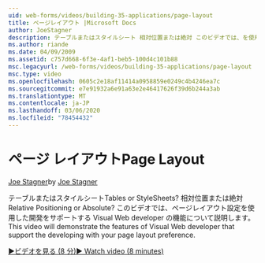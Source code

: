 ```yaml
---
uid: web-forms/videos/building-35-applications/page-layout
title: ページレイアウト |Microsoft Docs
author: JoeStagner
description: テーブルまたはスタイルシート 相対位置または絶対 このビデオでは、を使用した開発をサポートする Visual Web developer の機能について説明します。
ms.author: riande
ms.date: 04/09/2009
ms.assetid: c757d668-6f3e-4af1-beb5-100d4c101b88
msc.legacyurl: /web-forms/videos/building-35-applications/page-layout
msc.type: video
ms.openlocfilehash: 0605c2e18af11414a0958859e0249c4b4246ea7c
ms.sourcegitcommit: e7e91932a6e91a63e2e46417626f39d6b244a3ab
ms.translationtype: MT
ms.contentlocale: ja-JP
ms.lasthandoff: 03/06/2020
ms.locfileid: "78454432"
---
```

# <a name="page-layout"></a><span data-ttu-id="bf4d3-105">ページ レイアウト</span><span class="sxs-lookup"><span data-stu-id="bf4d3-105">Page Layout</span></span>

<span data-ttu-id="bf4d3-106">[Joe Stagner](https://github.com/JoeStagner)</span><span class="sxs-lookup"><span data-stu-id="bf4d3-106">by [Joe Stagner](https://github.com/JoeStagner)</span></span>

<span data-ttu-id="bf4d3-107">テーブルまたはスタイルシート</span><span class="sxs-lookup"><span data-stu-id="bf4d3-107">Tables or StyleSheets?</span></span> <span data-ttu-id="bf4d3-108">相対位置または絶対</span><span class="sxs-lookup"><span data-stu-id="bf4d3-108">Relative Positioning or Absolute?</span></span> <span data-ttu-id="bf4d3-109">このビデオでは、ページレイアウト設定を使用した開発をサポートする Visual Web developer の機能について説明します。</span><span class="sxs-lookup"><span data-stu-id="bf4d3-109">This video will demonstrate the features of Visual Web developer that support the developing with your page layout preference.</span></span>

[<span data-ttu-id="bf4d3-110">&#9654;ビデオを見る (8 分)</span><span class="sxs-lookup"><span data-stu-id="bf4d3-110">&#9654; Watch video (8 minutes)</span></span>](https://channel9.msdn.com/Blogs/ASP-NET-Site-Videos/page-layout)
